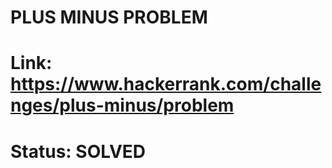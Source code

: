 # PLUS MINUS PROBLEM
# Link: https://www.hackerrank.com/challenges/plus-minus/problem
# Status: SOLVED